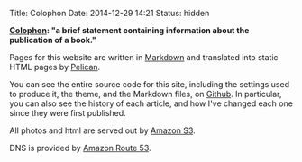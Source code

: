 Title: Colophon
Date: 2014-12-29 14:21
Status: hidden

__[Colophon](https://en.wikipedia.org/wiki/Colophon_(publishing)): "a brief statement containing information about the publication of a book."__

Pages for this website are written in [Markdown](http://daringfireball.net/projects/markdown/) and translated into static HTML pages by [Pelican](http://blog.getpelican.com/).

You can see the entire source code for this site, including the settings used to produce it, the theme, and the Markdown files, on [Github](https://github.com/johnmarkschofield/schof.org). In particular, you can also see the history of each article, and how I've changed each one since they were first published.

All photos and html are served out by [Amazon S3](https://aws.amazon.com/s3/).

DNS is provided by [Amazon Route 53](https://aws.amazon.com/route53/).
